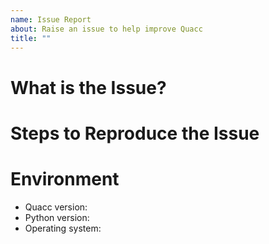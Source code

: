 ```yaml
---
name: Issue Report
about: Raise an issue to help improve Quacc
title: ""
---
```


# What is the Issue?

# Steps to Reproduce the Issue

# Environment

- Quacc version:
- Python version:
- Operating system:
